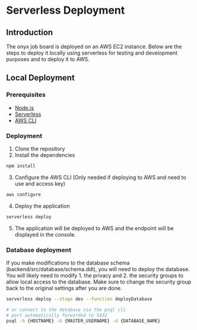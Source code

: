 # Serverless Deployment

## Introduction
The onyx job board is deployed on an AWS EC2 instance. Below are the steps to deploy it locally using serverless
for testing and development purposes and to deploy it to AWS.

## Local Deployment
### Prerequisites
- [Node.js](https://nodejs.org/en/download/)
- [Serverless](https://serverless.com/framework/docs/getting-started/)
- [AWS CLI](https://docs.aws.amazon.com/cli/latest/userguide/cli-chap-install.html)

### Deployment
1. Clone the repository
2. Install the dependencies
```bash
npm install
```
3. Configure the AWS CLI (Only needed if deploying to AWS and need to use and access key)
```bash
aws configure
```
4. Deploy the application
```bash
serverless deploy
```
5. The application will be deployed to AWS and the endpoint will be displayed in the console.

### Database deployment
If you make modifications to the database schema (backend/src/database/schema.ddl), you will need to deploy the database.
You will likely need to modify 1. the privacy and 2. the security groups to allow local access to the database. Make sure
to change the security group back to the original settings after you are done.
```bash
serverless deploy --stage dev --function deployDatabase

# or connect to the database via the psql cli
# port automatically forwarded to 5432
psql -h {HOSTNAME} -U {MASTER_USERNAME} -d {DATABASE_NAME}
```
